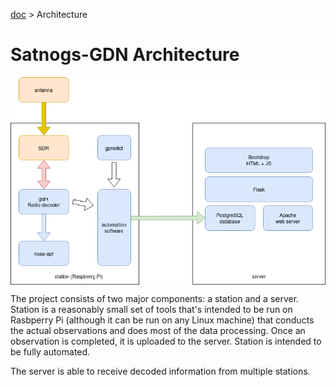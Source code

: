 [doc](../README.md) > Architecture

# Satnogs-GDN Architecture

<img align="center" src="automation-server-arch.png" />

The project consists of two major components: a station and a server. Station is a reasonably small set of tools that's
intended to be run on Rasbperry Pi (although it can be run on any Linux machine) that conducts the actual observations
and does most of the data processing. Once an observation is completed, it is uploaded to the server. Station is
intended to be fully automated.

The server is able to receive decoded information from multiple stations.
